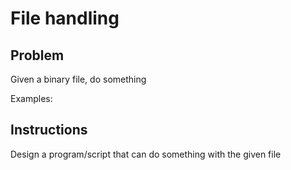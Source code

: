 # File handling

## Problem

Given a binary file, do something

Examples:



## Instructions

Design a program/script that can do something with the given file


